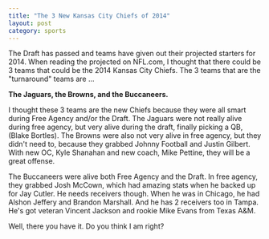 ```yaml
---
title: "The 3 New Kansas City Chiefs of 2014"
layout: post
category: sports
---
```


The Draft has passed and teams have given out their projected starters for 2014. When reading the projected on NFL.com, I thought that there could be 3 teams that could be the 2014 Kansas City Chiefs. The 3 teams that are the "turnaround" teams are ...

**The Jaguars, the Browns, and the Buccaneers.**
<!--more-->
I thought these 3 teams are the new Chiefs because they were all smart during Free Agency and/or the Draft. The Jaguars were not really alive during free agency, but very alive during the draft, finally picking a QB, (Blake Bortles). The Browns were also not very alive in free agency, but they didn't need to, because they grabbed Johnny Football and Justin Gilbert. With new OC, Kyle Shanahan and new coach, Mike Pettine, they will be a great offense.

The Buccaneers were alive both Free Agency and the Draft. In free agency, they grabbed Josh McCown, which had amazing stats when he backed up for Jay Cutler. He needs receivers though. When he was in Chicago, he had Alshon Jeffery and Brandon Marshall. And he has 2 receivers too in Tampa. He's got veteran Vincent Jackson and rookie Mike Evans from Texas A&M.

Well, there you have it. Do you think I am right?
